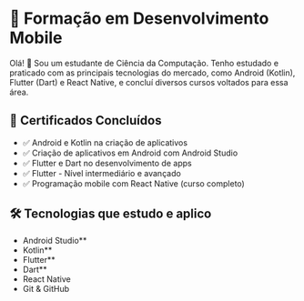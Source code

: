 # 📱 Formação em Desenvolvimento Mobile

Olá! 👋 Sou um estudante de Ciência da Computação. Tenho estudado e praticado com as principais tecnologias do mercado, como Android (Kotlin), Flutter (Dart) e React Native, e concluí diversos cursos voltados para essa área.

## 🧠 Certificados Concluídos

- ✅ Android e Kotlin na criação de aplicativos
- ✅ Criação de aplicativos em Android com Android Studio
- ✅ Flutter e Dart no desenvolvimento de apps
- ✅ Flutter - Nível intermediário e avançado
- ✅ Programação mobile com React Native (curso completo)

## 🛠 Tecnologias que estudo e aplico

- Android Studio**
- Kotlin**
- Flutter**
- Dart**
- React Native
- Git & GitHub

